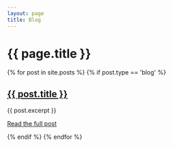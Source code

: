 ```yaml
---
layout: page
title: Blog
---
```

{{ page.title }}
================

{% for post in site.posts %}
{% if post.type == 'blog' %}

<h2><a href="{{ post.url }}">{{ post.title }}</a></h2>

{{ post.excerpt }}

<a href="{{ post.url }}">Read the full post</a>

{% endif %}
{% endfor %}

